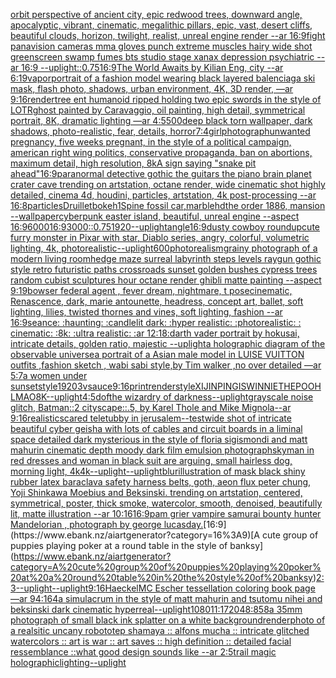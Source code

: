 [orbit perspective of ancient city, epic redwood trees, downward angle, apocalyptic, vibrant, cinematic, megalithic pillars, epic, vast, desert cliffs, beautiful clouds, horizon, twilight, realist, unreal engine render --ar 16:9](https://www.ebank.nz/aiartgenerator?category=orbit%20perspective%20of%20ancient%20city%2C%20epic%20redwood%20trees%2C%20downward%20angle%2C%20apocalyptic%2C%20vibrant%2C%20cinematic%2C%20megalithic%20pillars%2C%20epic%2C%20vast%2C%20desert%20cliffs%2C%20beautiful%20clouds%2C%20horizon%2C%20twilight%2C%20realist%2C%20unreal%20engine%20render%20--ar%2016%3A9)[fight panavision cameras mma gloves punch extreme muscles hairy wide shot greenscreen swamp fumes bts studio stage xanax depression psychiatric --ar 16:9 --uplight](https://www.ebank.nz/aiartgenerator?category=fight%20panavision%20cameras%20mma%20gloves%20punch%20extreme%20muscles%20hairy%20wide%20shot%20greenscreen%20swamp%20fumes%20bts%20studio%20stage%20xanax%20depression%20psychiatric%20--ar%2016%3A9%20--uplight)[::0.75](https://www.ebank.nz/aiartgenerator?category=%3A%3A0.75)[16:9](https://www.ebank.nz/aiartgenerator?category=16%3A9)[The World Awaits by Kilian Eng, city --ar 6:19](https://www.ebank.nz/aiartgenerator?category=The%20World%20Awaits%20by%20Kilian%20Eng%2C%20city%20--ar%206%3A19)[vapor](https://www.ebank.nz/aiartgenerator?category=vapor)[portrait of a fashion model wearing black layered balenciaga ski mask, flash photo, shadows, urban environment, 4K, 3D render, —ar 9:16](https://www.ebank.nz/aiartgenerator?category=portrait%20of%20a%20fashion%20model%20wearing%20black%20layered%20balenciaga%20ski%20mask%2C%20flash%20photo%2C%20shadows%2C%20urban%20environment%2C%204K%2C%203D%20render%2C%20%E2%80%94ar%209%3A16)[render](https://www.ebank.nz/aiartgenerator?category=render)[tree ent humanoid ripped holding two epic swords in the style of LOTR](https://www.ebank.nz/aiartgenerator?category=tree%20ent%20humanoid%20ripped%20holding%20two%20epic%20swords%20in%20the%20style%20of%20LOTR)[ghost painted by Caravaggio, oil painting, high detail, symmetrical portrait, 8K, dramatic lighting —ar 4:5](https://www.ebank.nz/aiartgenerator?category=ghost%20painted%20by%20Caravaggio%2C%20oil%20painting%2C%20high%20detail%2C%20symmetrical%20portrait%2C%208K%2C%20dramatic%20lighting%20%E2%80%94ar%204%3A5)[500](https://www.ebank.nz/aiartgenerator?category=500)[deep black torn wallpaper, dark shadows, photo-realistic, fear, details, horror](https://www.ebank.nz/aiartgenerator?category=deep%20black%20torn%20wallpaper%2C%20dark%20shadows%2C%20photo-realistic%2C%20fear%2C%20details%2C%20horror)[7:4](https://www.ebank.nz/aiartgenerator?category=7%3A4)[girl](https://www.ebank.nz/aiartgenerator?category=girl)[photograph](https://www.ebank.nz/aiartgenerator?category=photograph)[unwanted pregnancy, five weeks pregnant, in the style of a political campaign, american right wing politics, conservative propaganda, ban on abortions, maximum detail, high resolution, 8k](https://www.ebank.nz/aiartgenerator?category=unwanted%20pregnancy%2C%20five%20weeks%20pregnant%2C%20in%20the%20style%20of%20a%20political%20campaign%2C%20american%20right%20wing%20politics%2C%20conservative%20propaganda%2C%20ban%20on%20abortions%2C%20maximum%20detail%2C%20high%20resolution%2C%208k)[A sign saying "snake pit ahead"](https://www.ebank.nz/aiartgenerator?category=A%20sign%20saying%20%22snake%20pit%20ahead%22)[16:9](https://www.ebank.nz/aiartgenerator?category=16%3A9)[paranormal detective gothic the guitars the piano brain planet crater cave trending on artstation, octane render, wide cinematic shot highly detailed, cinema 4d, houdini, particles, artstation, 4k post-processing --ar 16:8](https://www.ebank.nz/aiartgenerator?category=paranormal%20detective%20gothic%20the%20guitars%20the%20piano%20brain%20planet%20crater%20cave%20trending%20on%20artstation%2C%20octane%20render%2C%20wide%20cinematic%20shot%20highly%20detailed%2C%20cinema%204d%2C%20houdini%2C%20particles%2C%20artstation%2C%204k%20post-processing%20--ar%2016%3A8)[particles](https://www.ebank.nz/aiartgenerator?category=particles)[Druillet](https://www.ebank.nz/aiartgenerator?category=Druillet)[bokeh](https://www.ebank.nz/aiartgenerator?category=bokeh)[1](https://www.ebank.nz/aiartgenerator?category=1)[Spine fossil car,marble](https://www.ebank.nz/aiartgenerator?category=Spine%20fossil%20car%2Cmarble)[hd](https://www.ebank.nz/aiartgenerator?category=hd)[the order 1886, mansion --wallpaper](https://www.ebank.nz/aiartgenerator?category=the%20order%201886%2C%20mansion%20--wallpaper)[cyberpunk easter island, beautiful, unreal engine  --aspect 16:9](https://www.ebank.nz/aiartgenerator?category=cyberpunk%20easter%20island%2C%20beautiful%2C%20unreal%20engine%20%20--aspect%2016%3A9)[6000](https://www.ebank.nz/aiartgenerator?category=6000)[16:9](https://www.ebank.nz/aiartgenerator?category=16%3A9)[3000](https://www.ebank.nz/aiartgenerator?category=3000)[::0.75](https://www.ebank.nz/aiartgenerator?category=%3A%3A0.75)[1920](https://www.ebank.nz/aiartgenerator?category=1920)[--uplight](https://www.ebank.nz/aiartgenerator?category=--uplight)[angle](https://www.ebank.nz/aiartgenerator?category=angle)[16:9](https://www.ebank.nz/aiartgenerator?category=16%3A9)[dusty cowboy roundup](https://www.ebank.nz/aiartgenerator?category=dusty%20cowboy%20roundup)[cute furry monster in Pixar with star, Diablo series, angry, colorful, volumetric lighting, 4k, photorealistic](https://www.ebank.nz/aiartgenerator?category=cute%20furry%20monster%20in%20Pixar%20with%20star%2C%20Diablo%20series%2C%20angry%2C%20colorful%2C%20volumetric%20lighting%2C%204k%2C%20photorealistic)[--uplight](https://www.ebank.nz/aiartgenerator?category=--uplight)[600](https://www.ebank.nz/aiartgenerator?category=600)[photorealism](https://www.ebank.nz/aiartgenerator?category=photorealism)[grainy photograph of a modern living room](https://www.ebank.nz/aiartgenerator?category=grainy%20photograph%20of%20a%20modern%20living%20room)[hedge maze surreal labyrinth steps levels raygun gothic style retro futuristic paths crossroads sunset golden bushes cypress trees random cubist sculptures hour octane render ghibli matte painting --aspect 9:19](https://www.ebank.nz/aiartgenerator?category=hedge%20maze%20surreal%20labyrinth%20steps%20levels%20raygun%20gothic%20style%20retro%20futuristic%20paths%20crossroads%20sunset%20golden%20bushes%20cypress%20trees%20random%20cubist%20sculptures%20hour%20octane%20render%20ghibli%20matte%20painting%20--aspect%209%3A19)[bowser federal agent , fever dream, nightmare, t pose](https://www.ebank.nz/aiartgenerator?category=bowser%20federal%20agent%20%2C%20fever%20dream%2C%20nightmare%2C%20t%20pose)[cinematic, Renascence, dark, marie antounette, headress, concept art, ballet, soft lighting, lilies, twisted thornes and vines, soft lighting, fashion --ar 16:9](https://www.ebank.nz/aiartgenerator?category=cinematic%2C%20Renascence%2C%20dark%2C%20marie%20antounette%2C%20headress%2C%20concept%20art%2C%20ballet%2C%20soft%20lighting%2C%20lilies%2C%20twisted%20thornes%20and%20vines%2C%20soft%20lighting%2C%20fashion%20--ar%2016%3A9)[seance: :haunting: :candlelit dark: :hyper realistic: :photorealistic: : cinematic: :8k: :ultra realistic: :ar 12:18:](https://www.ebank.nz/aiartgenerator?category=seance%3A%20%3Ahaunting%3A%20%3Acandlelit%20dark%3A%20%3Ahyper%20realistic%3A%20%3Aphotorealistic%3A%20%3A%20cinematic%3A%20%3A8k%3A%20%3Aultra%20realistic%3A%20%3Aar%2012%3A18%3A)[darth vader portrait by hokusai, intricate details, golden ratio, majestic --uplight](https://www.ebank.nz/aiartgenerator?category=darth%20vader%20portrait%20by%20hokusai%2C%20intricate%20details%2C%20golden%20ratio%2C%20majestic%20--uplight)[a holographic diagram of the observable universe](https://www.ebank.nz/aiartgenerator?category=a%20holographic%20diagram%20of%20the%20observable%20universe)[a portrait of a Asian  male model in LUISE VUITTON  outfits  ,fashion sketch  , wabi sabi style,by Tim walker ,no over detailed —ar 5:7](https://www.ebank.nz/aiartgenerator?category=a%20portrait%20of%20a%20Asian%20%20male%20model%20in%20LUISE%20VUITTON%20%20outfits%20%20%2Cfashion%20sketch%20%20%2C%20wabi%20sabi%20style%2Cby%20Tim%20walker%20%2Cno%20over%20detailed%20%E2%80%94ar%205%3A7)[a women under sunset](https://www.ebank.nz/aiartgenerator?category=a%20women%20under%20sunset)[style](https://www.ebank.nz/aiartgenerator?category=style)[1920](https://www.ebank.nz/aiartgenerator?category=1920)[3](https://www.ebank.nz/aiartgenerator?category=3)[vsauce](https://www.ebank.nz/aiartgenerator?category=vsauce)[9:16](https://www.ebank.nz/aiartgenerator?category=9%3A16)[print](https://www.ebank.nz/aiartgenerator?category=print)[render](https://www.ebank.nz/aiartgenerator?category=render)[style](https://www.ebank.nz/aiartgenerator?category=style)[XIJINPINGISWINNIETHEPOOHLMAO](https://www.ebank.nz/aiartgenerator?category=XIJINPINGISWINNIETHEPOOHLMAO)[8K](https://www.ebank.nz/aiartgenerator?category=8K)[--uplight](https://www.ebank.nz/aiartgenerator?category=--uplight)[4:5](https://www.ebank.nz/aiartgenerator?category=4%3A5)[dof](https://www.ebank.nz/aiartgenerator?category=dof)[the wizardry of darkness](https://www.ebank.nz/aiartgenerator?category=the%20wizardry%20of%20darkness)[--uplight](https://www.ebank.nz/aiartgenerator?category=--uplight)[grayscale noise glitch, Batman::2 cityscape::.5, by Karel Thole and Mike Mignola--ar 9:16](https://www.ebank.nz/aiartgenerator?category=grayscale%20noise%20glitch%2C%20Batman%3A%3A2%20cityscape%3A%3A.5%2C%20by%20Karel%20Thole%20and%20Mike%20Mignola--ar%209%3A16)[realistic](https://www.ebank.nz/aiartgenerator?category=realistic)[scared teletubby in jerusalem](https://www.ebank.nz/aiartgenerator?category=scared%20teletubby%20in%20jerusalem)[--test](https://www.ebank.nz/aiartgenerator?category=--test)[wide shot of intricate beautiful cyber geisha with lots of cables and circuit boards in a liminal space detailed dark mysterious in the style of floria sigismondi and matt mahurin cinematic depth moody dark film emulsion photograph](https://www.ebank.nz/aiartgenerator?category=wide%20shot%20of%20intricate%20beautiful%20cyber%20geisha%20with%20lots%20of%20cables%20and%20circuit%20boards%20in%20a%20liminal%20space%20detailed%20dark%20mysterious%20in%20the%20style%20of%20floria%20sigismondi%20and%20matt%20mahurin%20cinematic%20depth%20moody%20dark%20film%20emulsion%20photograph)[sky](https://www.ebank.nz/aiartgenerator?category=sky)[man in red dresses and woman in black suit are arguing, small hairless dog, morning light, 4k](https://www.ebank.nz/aiartgenerator?category=man%20in%20red%20dresses%20and%20woman%20in%20black%20suit%20are%20arguing%2C%20small%20hairless%20dog%2C%20morning%20light%2C%204k)[4k](https://www.ebank.nz/aiartgenerator?category=4k)[--uplight](https://www.ebank.nz/aiartgenerator?category=--uplight)[--uplight](https://www.ebank.nz/aiartgenerator?category=--uplight)[blur](https://www.ebank.nz/aiartgenerator?category=blur)[illustration of mask black shiny rubber latex baraclava safety harness belts, goth, aeon flux peter chung, Yoji Shinkawa Moebius and Beksinski. trending on artstation, centered, symmetrical, poster, thick smoke, watercolor, smooth, denoised, beautifully lit, matte illustration --ar 10:16](https://www.ebank.nz/aiartgenerator?category=illustration%20of%20mask%20black%20shiny%20rubber%20latex%20baraclava%20safety%20harness%20belts%2C%20goth%2C%20aeon%20flux%20peter%20chung%2C%20Yoji%20Shinkawa%20Moebius%20and%20Beksinski.%20trending%20on%20artstation%2C%20centered%2C%20symmetrical%2C%20poster%2C%20thick%20smoke%2C%20watercolor%2C%20smooth%2C%20denoised%2C%20beautifully%20lit%2C%20matte%20illustration%20--ar%2010%3A16)[16:9](https://www.ebank.nz/aiartgenerator?category=16%3A9)[pam grier vampire samurai bounty hunter Mandelorian , photograph by george lucas](https://www.ebank.nz/aiartgenerator?category=pam%20grier%20vampire%20samurai%20bounty%20hunter%20Mandelorian%20%2C%20photograph%20by%20george%20lucas)[day.](https://www.ebank.nz/aiartgenerator?category=day.)[16:9](https://www.ebank.nz/aiartgenerator?category=16%3A9)[A cute group of puppies playing poker at a round table in the style of banksy](https://www.ebank.nz/aiartgenerator?category=A%20cute%20group%20of%20puppies%20playing%20poker%20at%20a%20round%20table%20in%20the%20style%20of%20banksy)[2:3](https://www.ebank.nz/aiartgenerator?category=2%3A3)[--uplight](https://www.ebank.nz/aiartgenerator?category=--uplight)[--uplight](https://www.ebank.nz/aiartgenerator?category=--uplight)[9:16](https://www.ebank.nz/aiartgenerator?category=9%3A16)[Haeckel](https://www.ebank.nz/aiartgenerator?category=Haeckel)[MC Escher tessellation coloring book page —ar  94:164](https://www.ebank.nz/aiartgenerator?category=MC%20Escher%20tessellation%20coloring%20book%20page%20%E2%80%94ar%20%2094%3A164)[a simulacrum in the style of matt mahurin and tsutomu nihei and beksinski dark cinematic hyperreal](https://www.ebank.nz/aiartgenerator?category=a%20simulacrum%20in%20the%20style%20of%20matt%20mahurin%20and%20tsutomu%20nihei%20and%20beksinski%20dark%20cinematic%20hyperreal)[--uplight](https://www.ebank.nz/aiartgenerator?category=--uplight)[1080](https://www.ebank.nz/aiartgenerator?category=1080)[11:17](https://www.ebank.nz/aiartgenerator?category=11%3A17)[2048:858](https://www.ebank.nz/aiartgenerator?category=2048%3A858)[a 35mm photograph of small black ink splatter on a white background](https://www.ebank.nz/aiartgenerator?category=a%2035mm%20photograph%20of%20small%20black%20ink%20splatter%20on%20a%20white%20background)[render](https://www.ebank.nz/aiartgenerator?category=render)[photo of a realsitic uncany robot](https://www.ebank.nz/aiartgenerator?category=photo%20of%20a%20realsitic%20uncany%20robot)[otep shamaya :: alfons mucha :: intricate glitched watercolors :: art is war :: art saves :: high definition :: detailed facial ressemblance ::](https://www.ebank.nz/aiartgenerator?category=otep%20shamaya%20%3A%3A%20alfons%20mucha%20%3A%3A%20intricate%20glitched%20watercolors%20%3A%3A%20art%20is%20war%20%3A%3A%20art%20saves%20%3A%3A%20high%20definition%20%3A%3A%20detailed%20facial%20ressemblance%20%3A%3A)[what good design sounds like --ar 2:5](https://www.ebank.nz/aiartgenerator?category=what%20good%20design%20sounds%20like%20--ar%202%3A5)[trail magic holographic](https://www.ebank.nz/aiartgenerator?category=trail%20magic%20holographic)[lighting](https://www.ebank.nz/aiartgenerator?category=lighting)[--uplight](https://www.ebank.nz/aiartgenerator?category=--uplight)